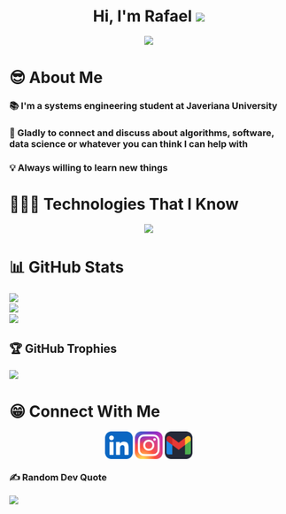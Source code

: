 <h1 align="center"><b>Hi, I'm Rafael </b><img src="https://media.giphy.com/media/hvRJCLFzcasrR4ia7z/giphy.gif" width="35"></h1>

<p align="center">
  <a href="https://github.com/DenverCoder1/readme-typing-svg"><img src="https://readme-typing-svg.herokuapp.com?font=Time+New+Roman&color=cyan&size=25&center=true&vCenter=true&width=600&height=100&lines=Welcome+to+my+Github;Here+I'll+post+some+projects;Hope+you'll+find+them+interesting;Thanks+for+visiting!"></a>
</p>

# 😎 About Me
### 📚 I'm a systems engineering student at Javeriana University
### 🙌 Gladly to connect and discuss about algorithms, software, data science or whatever you can think I can help with
### 💡 Always willing to learn new things

<!-- Technologies That I Know -->
# 👨🏻‍💻 Technologies That I Know
<!--tech stack icons-->
<p align="center">
  <a href="https://skillicons.dev">
    <img src="https://skillicons.dev/icons?i=python,mysql,cpp,c,java,github,css,javascript,html,react,linux,discord,r,kali,git,godot,vscode,pycharm,notion,vscode,latex,docker,replit,ubuntu,windows,nodejs,wordpress&perline=9" />
  </a>
</p>

<!-- GitHub Stats -->

# 📊 GitHub Stats
![](https://github-readme-stats.vercel.app/api?username=rafaaga&theme=dark&hide_border=false&include_all_commits=true&count_private=true)<br/>
![](https://github-readme-streak-stats.herokuapp.com/?user=rafaaga&theme=dark&hide_border=false)<br/>
![](https://github-readme-stats.vercel.app/api/top-langs/?username=rafaaga&theme=dark&hide_border=false&include_all_commits=true&count_private=true&layout=compact)

<!-- GitHub Trophies -->

## 🏆 GitHub Trophies
![](https://github-profile-trophy.vercel.app/?username=rafaaga&theme=onedark&no-frame=false&no-bg=true&margin-w=4)

<!-- Connect with me -->
# 😁 Connect With Me

<!--icons and links-->
<p align="center">
<a href="https://www.linkedin.com/in/rafael-hermida-0345731b5/" target="blank"><img align="center" src="https://github.com/tandpfun/skill-icons/raw/main/icons/LinkedIn.svg" alt="linkedin" height="50" width="50" /></a>
<a href="https://www.instagram.com/rafael_hermida09/" target="blank"><img align="center" src="https://github.com/tandpfun/skill-icons/raw/main/icons/Instagram.svg" alt="instagram" height="50" width="50" /></a>
<a href="mailto:rafaelhermida@javerianacali.edu.co" target="blank"><img align="center" src="https://github.com/tandpfun/skill-icons/raw/main/icons/Gmail-Dark.svg" alt="instagram" height="50" width="50" /></a>
  
</p>

### ✍️ Random Dev Quote
![](https://quotes-github-readme.vercel.app/api?type=horizontal&theme=dark)


